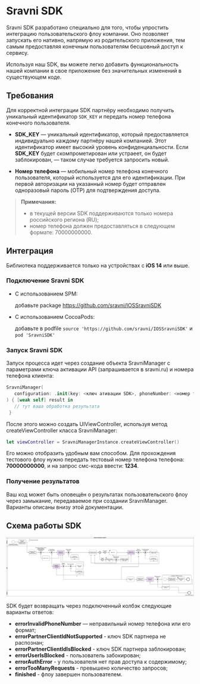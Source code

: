 # Sravni SDK

Sravni SDK разработано специально для того, чтобы упростить интеграцию пользовательского флоу компании. Оно позволяет запускать его нативно, напрямую из родительского приложения, тем самым предоставляя конечным пользователям бесшовный доступ к сервису.

Используя наш SDK, вы можете легко добавить функциональность нашей компании в свое приложение без значительных изменений в существующем коде. 

## Требования
Для корректной интеграции SDK партнёру необходимо получить уникальный идентификатор `SDK_KEY` и передать номер телефона конечного пользователя.

-   **SDK_KEY** — уникальный идентификатор, который предоставляется индивидуально каждому партнёру нашей компанией. Этот идентификатор имеет высокий уровень конфиденциальности. Если **SDK_KEY** будет скомпрометирован или устраеет, он будет заблокирован, — таком случае требуется запросить новый.
    
-   **Номер телефона** — мобильный номер телефона конечного пользователя, который используется для его идентификации. При первой авторизации на указанный номер будет отправлен одноразовый пароль (OTP) для подтверждения доступа.
    
> **Примечания:**
> - в текущей версии SDK поддерживаются только номера российского региона (RU);
> - номер телефона должен предоставляться в следующем формате: 70000000000.

## Интеграция
Библиотека поддерживается только на устройствах с **iOS 14** или выше.

### Подключение Sravni SDK

- С использованием SPM:

    добавьте package https://github.com/sravni/IOSSravniSDK

- С использованием CocoaPods:
    
    добавьте в podfile ```source 'https://github.com/sravni/IOSSravniSDK'``` и ```pod 'SravniSDK'```

### Запуск Sravni SDK
Запуск процесса идет через создание объекта SravniManager с параметрами ключа активации API (запрашивается в sravni.ru) и номера телефона клиента: 
 ```Swift
SravniManager(
    configuration: .init(key: <ключ ативации SDK>, phoneNumber: <номер телефона клиента>)
) { [weak self] result in
    // тут ваша обработка результата
  }
 ```
После этого можно создать UIViewController, используя метод createViewController класса SravniManager: 
 ```Swift
let viewController = SravniManagerInstance.createViewController()
 ```
Его можно отобразить удобным вам способом.
Для прохождения тестового флоу нужно передать тестовый номер телефона телефона: **70000000000**, и на запрос смс-кода ввести: **1234**.

 
### Получение результатов
Ваш код может быть оповещён о результатах пользовательского флоу через замыкание, передаваемое при создании SravniManager. Варианты описаны внизу этой документации.

## Схема работы SDK

![img.png](img.png) 

SDK будет возвращать через подключенный колбэк следующие варианты ответов:

- **errorInvalidPhoneNumber** — неправильный номер телефона или его формат;
- **errorPartnerClientIdNotSupported** - ключ SDK партнера не распознан;
- **errorPartnerClientIdIsBlocked** - ключ SDK партнера заблокирован;
- **errorUserIsBlocked** - пользователь забокирован;
- **errorAuthError** - у пользователя нет прав доступа к содержимому;
- **errorTooManyRequests** - превышено количество запросов;
- **finished** - флоу завершен пользователем.


